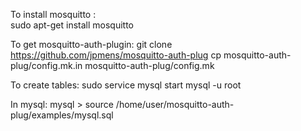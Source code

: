 To install mosquitto : <br>
	sudo apt-get install mosquitto

To get mosquitto-auth-plugin:
	git clone https://github.com/jpmens/mosquitto-auth-plug
	cp mosquitto-auth-plug/config.mk.in mosquitto-auth-plug/config.mk

To create tables:
	sudo service mysql start
	mysql -u root

In mysql:
	mysql > source /home/user/mosquitto-auth-plug/examples/mysql.sql

